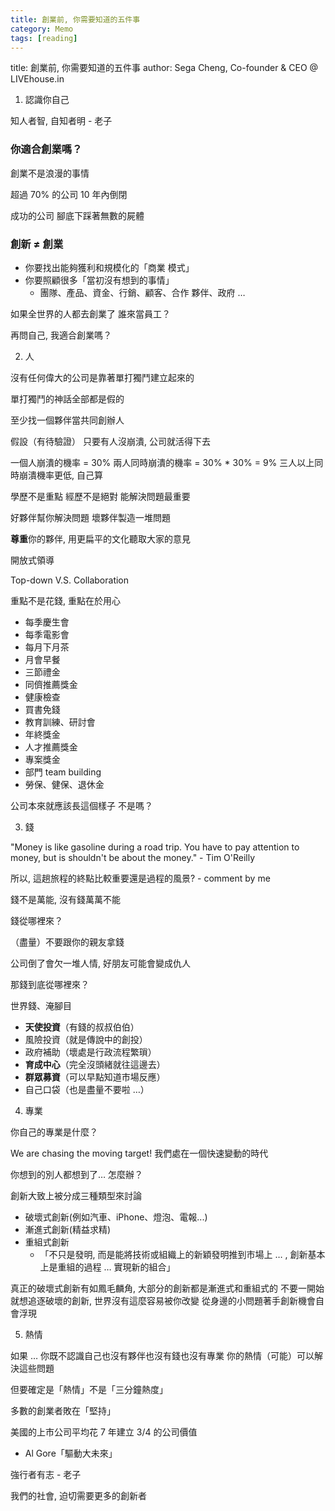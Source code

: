 ```yaml
---
title: 創業前, 你需要知道的五件事
category: Memo
tags: [reading]
---
```

title: 創業前, 你需要知道的五件事
author: Sega Cheng, Co-founder & CEO @ LIVEhouse.in

1. 認識你自己

知人者智, 自知者明 - 老子

### 你適合創業嗎？

創業不是浪漫的事情

超過 70% 的公司 10 年內倒閉

成功的公司
腳底下踩著無數的屍體

### 創新 ≠ 創業

* 你要找出能夠獲利和規模化的「商業 模式」
* 你要照顧很多「當初沒有想到的事情」 
  - 團隊、產品、資金、行銷、顧客、合作 夥伴、政府 …

如果全世界的人都去創業了
誰來當員工？

再問自己, 我適合創業嗎？

2. 人

沒有任何偉大的公司是靠著單打獨鬥建立起來的

單打獨鬥的神話全部都是假的

至少找一個夥伴當共同創辦人

假設（有待驗證） 只要有人沒崩潰, 公司就活得下去

一個人崩潰的機率 = 30%
兩人同時崩潰的機率 = 30% * 30% = 9%
三人以上同時崩潰機率更低, 自己算

學歷不是重點
經歷不是絕對
能解決問題最重要

好夥伴幫你解決問題
壞夥伴製造一堆問題

**尊重**你的夥伴, 用更扁平的文化聽取大家的意見

開放式領導

Top-down V.S. Collaboration

重點不是花錢, 重點在於用心

* 每季慶生會
* 每季電影會
* 每月下月茶
* 月會早餐
* 三節禮金
* 同儕推薦獎金
* 健康檢查
* 買書免錢
* 教育訓練、研討會
* 年終獎金
* 人才推薦獎金
* 專案獎金
* 部門 team building
* 勞保、健保、退休金

公司本來就應該長這個樣子
不是嗎？

3. 錢

"Money is like gasoline during a road trip. You have to pay attention to money,
but is shouldn't be about the money." - Tim O'Reilly

  所以, 這趟旅程的終點比較重要還是過程的風景? - comment by me

錢不是萬能, 沒有錢萬萬不能

錢從哪裡來？

（盡量）不要跟你的親友拿錢

公司倒了會欠一堆人情, 好朋友可能會變成仇人

那錢到底從哪裡來？

世界錢、淹腳目
* **天使投資**（有錢的叔叔伯伯）
* 風險投資（就是傳說中的創投）
* 政府補助（壞處是行政流程繁瑣）
* **育成中心**（完全沒頭緒就往這邊去）
* **群眾募資**（可以早點知道市場反應）
* 自己口袋（也是盡量不要啦 …）

4. 專業

你自己的專業是什麼？

We are chasing the moving target!
我們處在一個快速變動的時代

你想到的別人都想到了… 怎麼辦？

創新大致上被分成三種類型來討論

* 破壞式創新(例如汽車、iPhone、燈泡、電報...)
* 漸進式創新(精益求精)
* 重組式創新
  - 「不只是發明, 而是能將技術或組織上的新穎發明推到市場上 … , 創新基本上是重組的過程 … 實現新的組合」

真正的破壞式創新有如鳳毛麟角, 大部分的創新都是漸進式和重組式的
不要一開始就想追逐破壞的創新, 世界沒有這麼容易被你改變
從身邊的小問題著手創新機會自會浮現

5. 熱情

如果 … 你既不認識自己也沒有夥伴也沒有錢也沒有專業
你的熱情（可能）可以解決這些問題

但要確定是「熱情」不是「三分鐘熱度」

多數的創業者敗在「堅持」

美國的上市公司平均花 7 年建立 3/4 的公司價值
- Al Gore「驅動大未來」

強行者有志 - 老子

我們的社會, 迫切需要更多的創新者



